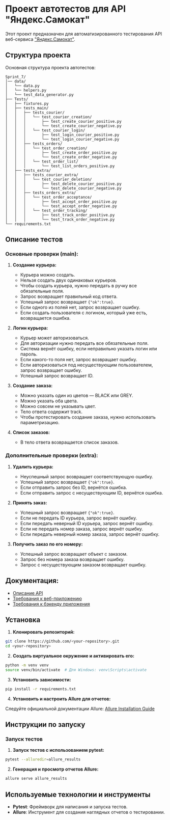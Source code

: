 # Проект автотестов для API "Яндекс.Самокат"

Этот проект предназначен для автоматизированного тестирования API
веб-сервиса ["Яндекс.Самокат"](https://qa-scooter.praktikum-services.ru/).

## Структура проекта

Основная структура проекта автотестов:

```plaintext
Sprint_7/
│── data/
│   └── data.py
│   └── helpers.py
│   └── test_data_generator.py
├── Tests/
│   ├── fixtures.py
│   ├── tests_main/
│   │   ├── tests_courier/
│   │   │   └── test_courier_creation/
│   │   │       ├── test_create_courier_positive.py
│   │   │       └── test_create_courier_negative.py
│   │   │   └── test_courier_login/
│   │   │       ├── test_login_courier_positive.py
│   │   │       └── test_login_courier_negative.py
│   │   ├── tests_orders/
│   │   │   └── test_order_creation/
│   │   │       ├── test_create_order_positive.py
│   │   │       └── test_create_order_negative.py
│   │   │   └── test_order_list/
│   │   │       └── test_list_orders_positive.py
│   ├── tests_extra/
│   │   ├── tests_courier_extra/
│   │   │   └── test_courier_deletion/
│   │   │       ├── test_delete_courier_positive.py
│   │   │       └── test_delete_courier_negative.py
│   │   ├── tests_orders_extra/
│   │   │   └── test_order_acceptance/
│   │   │       ├── test_accept_order_positive.py
│   │   │       └── test_accept_order_negative.py
│   │   │   └── test_order_tracking/
│   │   │       ├── test_track_order_positive.py
│   │   │       └── test_track_order_negative.py
└── requirements.txt
```

## Описание тестов

### Основные проверки (main):

1. **Создание курьера:**
    - Курьера можно создать.
    - Нельзя создать двух одинаковых курьеров.
    - Чтобы создать курьера, нужно передать в ручку все обязательные поля.
    - Запрос возвращает правильный код ответа.
    - Успешный запрос возвращает `{"ok":true}`.
    - Если одного из полей нет, запрос возвращает ошибку.
    - Если создать пользователя с логином, который уже есть, возвращается ошибка.

2. **Логин курьера:**
    - Курьер может авторизоваться.
    - Для авторизации нужно передать все обязательные поля.
    - Система вернёт ошибку, если неправильно указать логин или пароль.
    - Если какого-то поля нет, запрос возвращает ошибку.
    - Если авторизоваться под несуществующим пользователем, запрос возвращает ошибку.
    - Успешный запрос возвращает ID.

3. **Создание заказа:**
    - Можно указать один из цветов — BLACK или GREY.
    - Можно указать оба цвета.
    - Можно совсем не указывать цвет.
    - Тело ответа содержит track.
    - Чтобы протестировать создание заказа, нужно использовать параметризацию.

4. **Список заказов:**
    - В тело ответа возвращается список заказов.

### Дополнительные проверки (extra):

1. **Удалить курьера:**
    - Неуспешный запрос возвращает соответствующую ошибку.
    - Успешный запрос возвращает `{"ok":true}`.
    - Если отправить запрос без ID, вернётся ошибка.
    - Если отправить запрос с несуществующим ID, вернётся ошибка.

2. **Принять заказ:**
    - Успешный запрос возвращает `{"ok":true}`.
    - Если не передать ID курьера, запрос вернёт ошибку.
    - Если передать неверный ID курьера, запрос вернёт ошибку.
    - Если не передать номер заказа, запрос вернёт ошибку.
    - Если передать неверный номер заказа, запрос вернёт ошибку.

3. **Получить заказ по его номеру:**
    - Успешный запрос возвращает объект с заказом.
    - Запрос без номера заказа возвращает ошибку.
    - Запрос с несуществующим заказом возвращает ошибку.

## Документация:

- [Описание API](https://qa-scooter.praktikum-services.ru/docs/#)
- [Требования к веб-приложению](https://praktikum.notion.site/82-d6b843a12b8e42989267e8ea330f6b1c)
- [Требования к бэкенду приложения](https://praktikum.notion.site/20389c6a65da49fb8e22720c4356887c)

## Установка

1. **Клонировать репозиторий:**

```bash
git clone https://github.com/<your-repository>.git
cd <your-repository>
```

2. **Создать виртуальное окружение и активировать его:**

```bash
python -m venv venv
source venv/bin/activate  # Для Windows: venv\Scripts\activate
```

3. **Установить зависимости:**

```bash
pip install -r requirements.txt
```

4. **Установить и настроить Allure для отчетов:**

Следуйте официальной документации Allure: [Allure Installation Guide](https://docs.qameta.io/allure/#_get_started)

## Инструкции по запуску

### Запуск тестов

1. **Запуск тестов с использованием pytest:**

```bash
pytest --alluredir=allure_results
```

2. **Генерация и просмотр отчетов Allure:**

```bash
allure serve allure_results
```

## Используемые технологии и инструменты

- **Pytest**: Фреймворк для написания и запуска тестов.
- **Allure**: Инструмент для создания наглядных отчетов о тестировании.